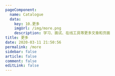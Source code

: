 ```yaml
---
pageComponent: 
  name: Catalogue
  data: 
    key: 10.更多
    imgUrl: /img/more.png
    description: 学习、面试、在线工具等更多文章和页面
title: 更多
date: 2020-03-11 21:50:56
permalink: /more
sidebar: false
article: false
comment: false
editLink: false
---
```

